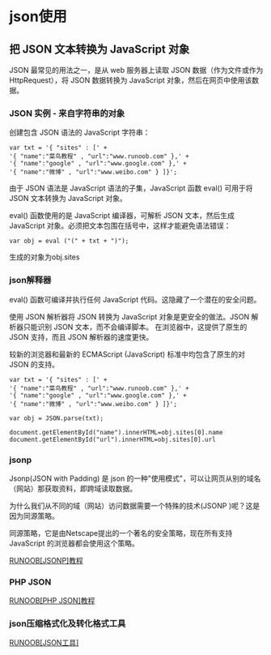 # json使用
## 把 JSON 文本转换为 JavaScript 对象
JSON 最常见的用法之一，是从 web 服务器上读取 JSON 数据（作为文件或作为 HttpRequest），将 JSON 数据转换为 JavaScript 对象，然后在网页中使用该数据。
### JSON 实例 - 来自字符串的对象
创建包含 JSON 语法的 JavaScript 字符串：

```
var txt = '{ "sites" : [' +
'{ "name":"菜鸟教程" , "url":"www.runoob.com" },' +
'{ "name":"google" , "url":"www.google.com" },' +
'{ "name":"微博" , "url":"www.weibo.com" } ]}';
```

由于 JSON 语法是 JavaScript 语法的子集，JavaScript 函数 eval() 可用于将 JSON 文本转换为 JavaScript 对象。

eval() 函数使用的是 JavaScript 编译器，可解析 JSON 文本，然后生成 JavaScript 对象。必须把文本包围在括号中，这样才能避免语法错误：

```
var obj = eval ("(" + txt + ")");
```

生成的对象为obj.sites

### json解释器
eval() 函数可编译并执行任何 JavaScript 代码。这隐藏了一个潜在的安全问题。

使用 JSON 解析器将 JSON 转换为 JavaScript 对象是更安全的做法。JSON 解析器只能识别 JSON 文本，而不会编译脚本。
在浏览器中，这提供了原生的 JSON 支持，而且 JSON 解析器的速度更快。

较新的浏览器和最新的 ECMAScript (JavaScript) 标准中均包含了原生的对 JSON 的支持。

```
var txt = '{ "sites" : [' +
'{ "name":"菜鸟教程" , "url":"www.runoob.com" },' +
'{ "name":"google" , "url":"www.google.com" },' +
'{ "name":"微博" , "url":"www.weibo.com" } ]}';

var obj = JSON.parse(txt);

document.getElementById("name").innerHTML=obj.sites[0].name 
document.getElementById("url").innerHTML=obj.sites[0].url
```

### jsonp
Jsonp(JSON with Padding) 是 json 的一种"使用模式"，可以让网页从别的域名（网站）那获取资料，即跨域读取数据。

为什么我们从不同的域（网站）访问数据需要一个特殊的技术(JSONP )呢？这是因为同源策略。

同源策略，它是由Netscape提出的一个著名的安全策略，现在所有支持JavaScript 的浏览器都会使用这个策略。

[RUNOOB[JSONP]教程](http://www.runoob.com/json/json-jsonp.html)

### PHP JSON

[RUNOOB[PHP JSON]教程](http://www.runoob.com/php/php-json.html)

### json压缩格式化及转化格式工具

[RUNOOB[JSON工具]](http://c.runoob.com/front-end/53)